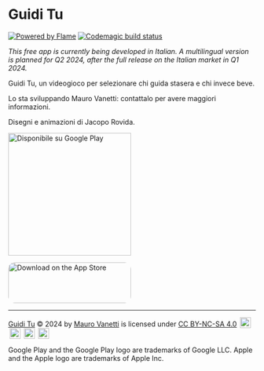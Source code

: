 # Guidi Tu

[![Powered by Flame](https://img.shields.io/badge/Powered%20by-%F0%9F%94%A5-orange.svg)](https://flame-engine.org)
[![Codemagic build status](https://api.codemagic.io/apps/63e0b4f7446236fa9778921d/65ae2c6acc67517556b1b97d/status_badge.svg)](https://codemagic.io/apps/63e0b4f7446236fa9778921d/65ae2c6acc67517556b1b97d/latest_build)

_This free app is currently being developed in Italian. A multilingual version is planned for Q2 2024, after the full release on the Italian market in Q1 2024._



Guidi Tu, un videogioco per selezionare chi guida stasera e chi invece beve.

Lo sta sviluppando Mauro Vanetti: contattalo per avere maggiori informazioni.

Disegni e animazioni di Jacopo Rovida.

<a href='https://play.google.com/store/apps/details?id=net.coopalice.guiditu&pcampaignid=pcampaignidMKT-Other-global-all-co-prtnr-py-PartBadge-Mar2515-1'><img alt='Disponibile su Google Play' src='https://play.google.com/intl/en_us/badges/static/images/badges/it_badge_web_generic.png' style="width: 250px;"/></a>

<a href="https://apps.apple.com/it/app/guidi-tu/id6476491805?itsct=apps_box_badge&amp;itscg=30200" style="display: inline-block; overflow: hidden; border-radius: 13px; width: 250px; height: 83px;"><img src="https://tools.applemediaservices.com/api/badges/download-on-the-app-store/black/it-it?size=250x83&amp;releaseDate=1706659200" alt="Download on the App Store" style="border-radius: 13px; width: 250px; height: 83px;"></a>

<hr>

<p xmlns:cc="http://creativecommons.org/ns#" xmlns:dct="http://purl.org/dc/terms/"><a property="dct:title" rel="cc:attributionURL" href="https://github.com/maurovanetti/guidi-tu">Guidi Tu</a> © 2024 by <a rel="cc:attributionURL dct:creator" property="cc:attributionName" href="https://maurovanetti.info">Mauro Vanetti</a> is licensed under <a href="http://creativecommons.org/licenses/by-nc-sa/4.0/?ref=chooser-v1" target="_blank" rel="license noopener noreferrer" style="display:inline-block;">CC BY-NC-SA 4.0</a> <img style="height:22px!important;margin-left:3px;vertical-align:text-bottom;" src="https://mirrors.creativecommons.org/presskit/icons/cc.svg?ref=chooser-v1"> <img style="height:22px!important;margin-left:3px;vertical-align:text-bottom;" src="https://mirrors.creativecommons.org/presskit/icons/by.svg?ref=chooser-v1"> <img style="height:22px!important;margin-left:3px;vertical-align:text-bottom;" src="https://mirrors.creativecommons.org/presskit/icons/nc.svg?ref=chooser-v1"> <img style="height:22px!important;margin-left:3px;vertical-align:text-bottom;" src="https://mirrors.creativecommons.org/presskit/icons/sa.svg?ref=chooser-v1"></p>

Google Play and the Google Play logo are trademarks of Google LLC. Apple and the Apple logo are trademarks of Apple Inc.
